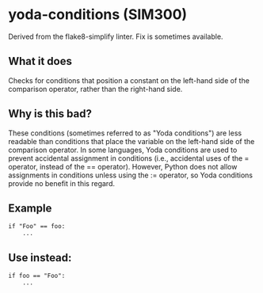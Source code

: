 # yoda-conditions (SIM300)
Derived from the flake8-simplify linter.
Fix is sometimes available.
## What it does
Checks for conditions that position a constant on the left-hand side of the
comparison operator, rather than the right-hand side.
## Why is this bad?
These conditions (sometimes referred to as "Yoda conditions") are less
readable than conditions that place the variable on the left-hand side of
the comparison operator.
In some languages, Yoda conditions are used to prevent accidental
assignment in conditions (i.e., accidental uses of the = operator,
instead of the == operator). However, Python does not allow assignments
in conditions unless using the := operator, so Yoda conditions provide
no benefit in this regard.
## Example
```
if "Foo" == foo:
    ...
```
## Use instead:
```
if foo == "Foo":
    ...
```